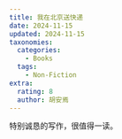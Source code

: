 ```yaml
---
title: 我在北京送快递
date: 2024-11-15
updated: 2024-11-15
taxonomies:
  categories:
    - Books
  tags:
    - Non-Fiction
extra:
  rating: 8
  author: 胡安焉
---
```


特别诚恳的写作，很值得一读。

<!-- more -->
